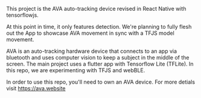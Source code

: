 This project is the AVA auto-tracking device revised in React Native with tensorflowjs.

At this point in time, it only features detection. We're planning to fully flesh out the App to showcase AVA movement in sync with a TFJS model movement.

AVA is an auto-tracking hardware device that connects to an app via bluetooth and uses computer vision to keep a subject in the middle of the screen. The main project uses a flutter app with Tensorflow Lite (TFLite). In this repo, we are experimenting with TFJS and webBLE.

In order to use this repo, you'll need to own an AVA device. For more detials visit https://ava.website
